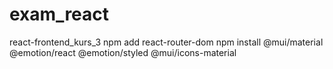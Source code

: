 # exam_react
react-frontend_kurs_3
npm add react-router-dom
npm install @mui/material @emotion/react @emotion/styled
@mui/icons-material